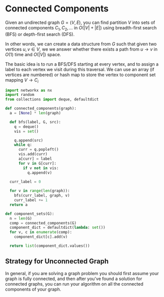 # Connected Components

Given an undirected graph $G = (V, E)$, you can find partition $V$ into sets of connected components $C_1, C_2, \ldots$ in $O(|V| + |E|)$ using breadth-first search (BFS) or depth-first search (DFS).

In other words, we can create a data structure from $G$ such that given two vertices $u, v \in V$, we  we answer whether there exists a path from $u \to v$ in $O(1)$ time and $O(|V|)$ space.

The basic idea is to run a BFS/DFS starting at every vertex, and to assign a label to each vertex we visit during this traversal. We can use an array (if vertices are numbered) or hash map to store the vertex to component set mapping $V \to C_i$

```python
import networkx as nx
import random
from collections import deque, defaultdict

def connected_components(graph):
  a = [None] * len(graph)

  def bfs(label, G, src):
    q = deque()
    vis = set()

    q.append(src)
    while q:
      curr = q.popleft()
      vis.add(curr)
      a[curr] = label
      for v in G[curr]:
        if v not in vis:
          q.append(v)

  curr_label = 0
  
  for v in range(len(graph)):
    bfs(curr_label, graph, v)
    curr_label += 1
  return a

def component_sets(G):
  n = len(G)
  comp = connected_components(G)
  component_dict = defaultdict(lambda: set())
  for v, c in enumerate(comp):
    component_dict[c].add(v)

  return list(component_dict.values())
```

## Strategy for Unconnected Graph

In general, if you are solving a graph problem you should first assume your graph is fully connected, and then after you've found a solution for connected graphs, you can run your algorithm on all the connected components of your graph.

